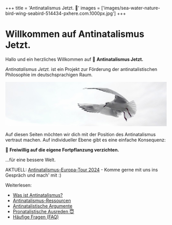 +++
title = 'Antinatalismus Jetzt. 🙂'
images = ['images/sea-water-nature-bird-wing-seabird-514434-pxhere.com.1000px.jpg']
+++

#  Willkommen auf Antinatalismus Jetzt.

Hallo und ein herzliches Willkommen auf 💚 **Antinatalismus Jetzt.**

_Antinatalismus Jetzt._ ist ein Projekt zur Förderung der antinatalistischen Philosophie im deutschsprachigen Raum.

<!--{{ $image := resources.GetRemote "https://c.pxhere.com/photos/56/9f/gull_wing_bird_sea_fly_venice_water_bird_birds-514434.jpg!d" }}-->
<!--<img src="{{ $image.RelPermalink }}" width="{{ $image.Width }}" height="{{ $image.Height }}">-->

![](images/sea-water-nature-bird-wing-seabird-514434-pxhere.com.1000px-crop.jpg)

Auf diesen Seiten möchten wir dich mit der Position des Antinatalismus vertraut machen.
Auf individueller Ebene gibt es eine einfache Konsequenz:

💚 **Freiwillig auf die eigene Fortpflanzung verzichten.**

...für eine bessere Welt.

AKTUELL: [Antinatalismus-Europa-Tour 2024](europa-tour-2024) - Komme gerne mit uns ins Gespräch und mach' mit :)

Weiterlesen:

* [Was ist Antinatalismus?](antinatalismus-definition)
* [Antinatalismus-Ressourcen](antinatalismus-ressourcen)
* [Antinatalistische Argumente](antinatalistische-argumente)
* [Pronatalistische Ausreden 😇](pronatalistische-ausreden)
* [Häufige Fragen (FAQ)](faq)
